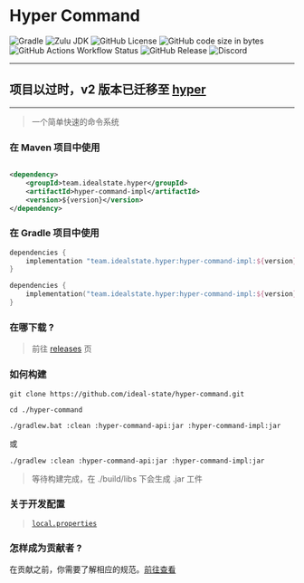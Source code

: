 # Hyper Command

![Gradle](https://img.shields.io/badge/Gradle-v8%2E5-g?logo=gradle&style=flat-square)
![Zulu JDK](https://img.shields.io/badge/Zulu%20JDK-8-blue?style=flat-square)
![GitHub License](https://img.shields.io/github/license/ideal-state/hyper-command?style=flat-square)
![GitHub code size in bytes](https://img.shields.io/github/languages/code-size/ideal-state/hyper-command?style=flat-square&logo=github)
![GitHub Actions Workflow Status](https://img.shields.io/github/actions/workflow/status/ideal-state/hyper-command/release.yml?style=flat-square)
![GitHub Release](https://img.shields.io/github/v/release/ideal-state/hyper-command?style=flat-square)
![Discord](https://img.shields.io/discord/1191122625389396098?style=flat-square&logo=discord)

------------------------------------------------------

## 项目以过时，v2 版本已迁移至 [hyper](https://github.com/ideal-state/hyper)

------------------------------------------------------

> 一个简单快速的命令系统

### 在 Maven 项目中使用

```xml

<dependency>
    <groupId>team.idealstate.hyper</groupId>
    <artifactId>hyper-command-impl</artifactId>
    <version>${version}</version>
</dependency>
```

### 在 Gradle 项目中使用

```groovy
dependencies {
    implementation "team.idealstate.hyper:hyper-command-impl:${version}"
}
```

```kotlin
dependencies {
    implementation("team.idealstate.hyper:hyper-command-impl:${version}")
}
```

### 在哪下载 ?

> 前往 [releases](https://github.com/ideal-state/hyper-command/releases) 页

### 如何构建

```shell
git clone https://github.com/ideal-state/hyper-command.git
```

```shell
cd ./hyper-command
```

```shell
./gradlew.bat :clean :hyper-command-api:jar :hyper-command-impl:jar
```

或

```shell
./gradlew :clean :hyper-command-api:jar :hyper-command-impl:jar
```

> 等待构建完成，在 ./build/libs 下会生成 .jar 工件

### 关于开发配置

> [`local.properties`](./local.properties)

### 怎样成为贡献者 ?

在贡献之前，你需要了解相应的规范。[前往查看](https://github.com/ideal-state)


